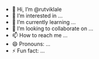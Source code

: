 - 👋 Hi, I’m @rutviklale
- 👀 I’m interested in ...
- 🌱 I’m currently learning ...
- 💞️ I’m looking to collaborate on ...
- 📫 How to reach me ...
- 😄 Pronouns: ...
- ⚡ Fun fact: ...

<!---
rutviklale/rutviklale is a ✨ special ✨ repository because its `README.md` (this file) appears on your GitHub profile.
You can click the Preview link to take a look at your changes.
--->
